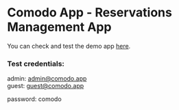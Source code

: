 # Comodo App - Reservations Management App

You can check and test the demo app [here](https://brave-jepsen-ca804f.netlify.app/).

### Test credentials:

admin: admin@comodo.app <br>
guest: guest@comodo.app

password: comodo
